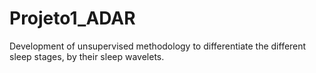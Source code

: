 # Projeto1_ADAR
Development of unsupervised methodology to differentiate the different sleep stages, by their sleep wavelets.
